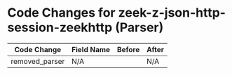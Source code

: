 # Code Changes for zeek-z-json-http-session-zeekhttp (Parser)

| Code Change | Field Name | Before | After |
|-------------|------------|--------|-------|
| removed_parser | N/A |  | N/A |